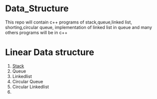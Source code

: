 # Data_Structure
This repo will contain c++ programs of stack,queue,linked list, shorting,circular queue, implementation of linked list in queue and many others programs will be in c++ 
<h1>Linear Data structure </h1>
<ol>
<li><a href="https://github.com/shfaizan/Data_Structure/blob/master/stack.cpp">Stack</a></li>
<li><a href=""></a>Queue</li>
<li><a href=""></a>Linkedlist</li>
 <li><a href=""></a>Circular Queue</li>
 <li><a href=""></a>Circular Linkedlist</li>
 <li><a href=""></a></li> 
</ol>
